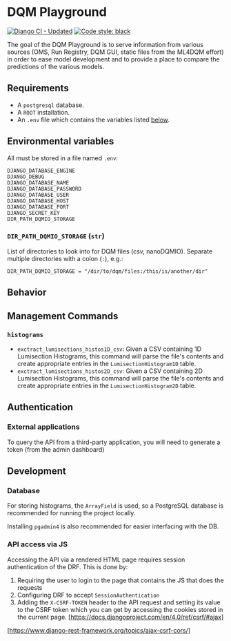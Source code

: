 # DQM Playground

[![Django CI - Updated](https://github.com/CMSTrackerDPG/MLplayground/actions/workflows/django.yml/badge.svg)](https://github.com/CMSTrackerDPG/MLplayground/actions/workflows/django.yml)
[![Code style: black](https://img.shields.io/badge/code%20style-black-000000.svg)](https://github.com/psf/black)


The goal of the DQM Playground is to serve information from various
sources (OMS, Run Registry, DQM GUI, static files from the ML4DQM effort)
in order to ease model development and to provide a place to compare the
predictions of the various models.

## Requirements

- A `postgresql` database.
- A `ROOT` installation.
- An `.env` file which contains the variables listed [below](#environmental-variables).

## Environmental variables

All must be stored in a file named `.env`:

```python3
DJANGO_DATABASE_ENGINE
DJANGO_DEBUG
DJANGO_DATABASE_NAME
DJANGO_DATABASE_PASSWORD
DJANGO_DATABASE_USER
DJANGO_DATABASE_HOST
DJANGO_DATABASE_PORT
DJANGO_SECRET_KEY
DIR_PATH_DQMIO_STORAGE
```
### `DIR_PATH_DQMIO_STORAGE` (`str`)

List of directories to look into for DQM files (csv, nanoDQMIO). Separate
multiple directories with a colon (`:`), e.g.:

``` python3
DIR_PATH_DQMIO_STORAGE = "/dir/to/dqm/files:/this/is/another/dir"
```


## Behavior

## Management Commands

### `histograms`

- `exctract_lumisections_histos1D_csv`: Given a CSV containing 1D
Lumisection Histograms, this command will parse the file's
contents and create appropriate entries in the `LumisectionHistogram1D`
table.
- `exctract_lumisections_histos2D_csv`: Given a CSV containing 2D
Lumisection Histograms, this command will parse the file's contents
and create appropriate entries in the `LumisectionHistogram2D` table.

## Authentication

### External applications

To query the API from a third-party application, you will need to
generate a token (from the admin dashboard)

## Development

### Database

For storing histograms, the `ArrayField` is used, so a PostgreSQL database is
recommended for running the project locally.

Installing `pgadmin4` is also recommended for easier interfacing with the DB.

### API access via JS

Accessing the API via a rendered HTML page requires session authentication of
the DRF. This is done by:

1. Requiring the user to login to the page that contains the JS that does the requests
2. Configuring DRF to accept `SessionAuthentication`
3. Adding the `X-CSRF-TOKEN` header to the API request and setting its value to
the CSRF token which you can get by accessing the cookies stored in the current
page. [https://docs.djangoproject.com/en/4.0/ref/csrf/#ajax]

[https://www.django-rest-framework.org/topics/ajax-csrf-cors/]

